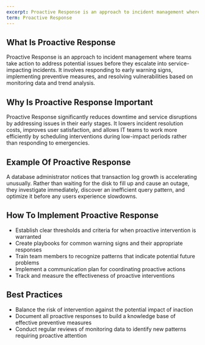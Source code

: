 ```yaml
---
excerpt: Proactive Response is an approach to incident management where teams take action to address potential issues before they escalate into service-impacting incidents.
term: Proactive Response
---
```

## What Is Proactive Response

Proactive Response is an approach to incident management where teams take action to address potential issues before they escalate into service-impacting incidents. It involves responding to early warning signs, implementing preventive measures, and resolving vulnerabilities based on monitoring data and trend analysis.

## Why Is Proactive Response Important

Proactive Response significantly reduces downtime and service disruptions by addressing issues in their early stages. It lowers incident resolution costs, improves user satisfaction, and allows IT teams to work more efficiently by scheduling interventions during low-impact periods rather than responding to emergencies.

## Example Of Proactive Response

A database administrator notices that transaction log growth is accelerating unusually. Rather than waiting for the disk to fill up and cause an outage, they investigate immediately, discover an inefficient query pattern, and optimize it before any users experience slowdowns.

## How To Implement Proactive Response

- Establish clear thresholds and criteria for when proactive intervention is warranted
- Create playbooks for common warning signs and their appropriate responses
- Train team members to recognize patterns that indicate potential future problems
- Implement a communication plan for coordinating proactive actions
- Track and measure the effectiveness of proactive interventions

## Best Practices

- Balance the risk of intervention against the potential impact of inaction
- Document all proactive responses to build a knowledge base of effective preventive measures
- Conduct regular reviews of monitoring data to identify new patterns requiring proactive attention
